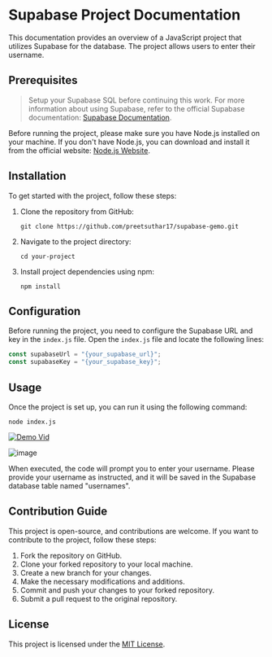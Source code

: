 

# Supabase Project Documentation

This documentation provides an overview of a JavaScript project that utilizes Supabase for the database. The project allows users to enter their username.

## Prerequisites
> Setup your Supabase SQL before continuing this work.
>For more information about using Supabase, refer to the official Supabase documentation: [Supabase Documentation](https://supabase.io/docs).


Before running the project, please make sure you have Node.js installed on your machine. If you don't have Node.js, you can download and install it from the official website: [Node.js Website](https://nodejs.org).

## Installation

To get started with the project, follow these steps:

1. Clone the repository from GitHub:
   ```
   git clone https://github.com/preetsuthar17/supabase-gemo.git
   ```
2. Navigate to the project directory:
   ```
   cd your-project
   ```
3. Install project dependencies using npm:
   ```
   npm install
   ```

## Configuration

Before running the project, you need to configure the Supabase URL and key in the `index.js` file. Open the `index.js` file and locate the following lines:

```javascript
const supabaseUrl = "{your_supabase_url}";
const supabaseKey = "{your_supabase_key}";
```


## Usage

Once the project is set up, you can run it using the following command:

```
node index.js
```

[![Demo Vid]()](https://github.com/preetsuthar17/supabase-demo/assets/75468116/b5e88f63-525c-4211-8c50-b46e198d4632)


![image](https://github.com/preetsuthar17/supabase-demo/assets/75468116/12f5a4e2-8a42-4b65-80d5-ede9161d6c0c)


When executed, the code will prompt you to enter your username. Please provide your username as instructed, and it will be saved in the Supabase database table named "usernames".


## Contribution Guide

This project is open-source, and contributions are welcome. If you want to contribute to the project, follow these steps:

1. Fork the repository on GitHub.
2. Clone your forked repository to your local machine.
3. Create a new branch for your changes.
4. Make the necessary modifications and additions.
5. Commit and push your changes to your forked repository.
6. Submit a pull request to the original repository.

## License

This project is licensed under the [MIT License](LICENSE).
